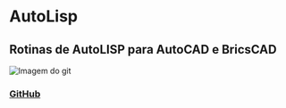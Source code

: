 # AutoLisp
## Rotinas de AutoLISP para AutoCAD e BricsCAD

![Imagem do git](https://img.ibxk.com.br/2019/11/14/14132403097048.jpg?w=100&h=60)

### [GitHub](https://www.github.com)

